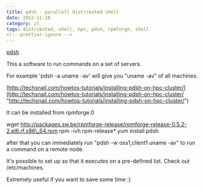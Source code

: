 ```yaml
---
title: pdsh - parallell distributed shell
date: 2012-11-10
category: it
tags: distributed, shell, hpc, pdsh, rpmforge, shell
<!-- prettier-ignore -->
---
```


[pdsh](https://code.google.com/p/pdsh/ "https://code.google.com/p/pdsh/")

This a software to run commands on a set of servers.

For example 'pdsh -a uname -av' will give you "uname -av" of all machines.

[http://techsnail.com/howtos-tutorials/installing-pdsh-on-hpc-cluster/](http://techsnail.com/howtos-tutorials/installing-pdsh-on-hpc-cluster/ "http://techsnail.com/howtos-tutorials/installing-pdsh-on-hpc-cluster/")

It can be installed from rpmforge.0

wget
<http://packages.sw.be/rpmforge-release/rpmforge-release-0.5.2-2.el6.rf.x86\_64.rpm>
rpm -ivh rpm-release\* yum install pdsh

after that you can immediately run "pdsh -w oss1,client1 uname -av" to run a
command on a remote node.

It's possible to set up so that it executes on a pre-defined list. Check out
/etc/machines.

Extremely useful if you want to save some time :)
